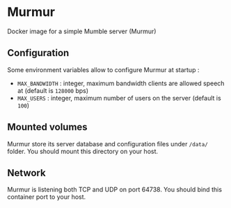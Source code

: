 # Murmur

Docker image for a simple Mumble server (Murmur)

## Configuration
Some environment variables allow to configure Murmur at startup :
- `MAX_BANDWIDTH` : integer, maximum bandwidth clients are allowed speech at (default is `128000` bps)
- `MAX_USERS` : integer, maximum number of users on the server (default is `100`)

## Mounted volumes
Murmur store its server database and configuration files under `/data/` folder. You should mount this directory on your host.

## Network
Murmur is listening both TCP and UDP on port 64738. You should bind this container port to your host.
